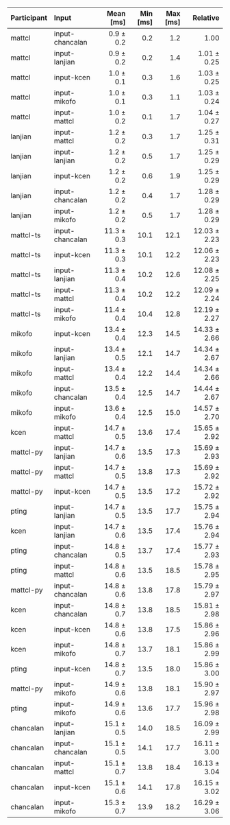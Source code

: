 | Participant | Input | Mean [ms] | Min [ms] | Max [ms] | Relative |
|:---|:---|---:|---:|---:|---:|
| mattcl | input-chancalan | 0.9 ± 0.2 | 0.2 | 1.2 | 1.00 |
| mattcl | input-lanjian | 0.9 ± 0.2 | 0.2 | 1.4 | 1.01 ± 0.25 |
| mattcl | input-kcen | 1.0 ± 0.1 | 0.3 | 1.6 | 1.03 ± 0.25 |
| mattcl | input-mikofo | 1.0 ± 0.1 | 0.3 | 1.1 | 1.03 ± 0.24 |
| mattcl | input-mattcl | 1.0 ± 0.2 | 0.1 | 1.7 | 1.04 ± 0.27 |
| lanjian | input-mattcl | 1.2 ± 0.2 | 0.3 | 1.7 | 1.25 ± 0.31 |
| lanjian | input-lanjian | 1.2 ± 0.2 | 0.5 | 1.7 | 1.25 ± 0.29 |
| lanjian | input-kcen | 1.2 ± 0.2 | 0.6 | 1.9 | 1.25 ± 0.29 |
| lanjian | input-chancalan | 1.2 ± 0.2 | 0.4 | 1.7 | 1.28 ± 0.29 |
| lanjian | input-mikofo | 1.2 ± 0.2 | 0.5 | 1.7 | 1.28 ± 0.29 |
| mattcl-ts | input-chancalan | 11.3 ± 0.3 | 10.1 | 12.1 | 12.03 ± 2.23 |
| mattcl-ts | input-kcen | 11.3 ± 0.3 | 10.1 | 12.2 | 12.06 ± 2.23 |
| mattcl-ts | input-lanjian | 11.3 ± 0.4 | 10.2 | 12.6 | 12.08 ± 2.25 |
| mattcl-ts | input-mattcl | 11.3 ± 0.4 | 10.2 | 12.2 | 12.09 ± 2.24 |
| mattcl-ts | input-mikofo | 11.4 ± 0.4 | 10.4 | 12.8 | 12.19 ± 2.27 |
| mikofo | input-kcen | 13.4 ± 0.4 | 12.3 | 14.5 | 14.33 ± 2.66 |
| mikofo | input-lanjian | 13.4 ± 0.5 | 12.1 | 14.7 | 14.34 ± 2.67 |
| mikofo | input-mattcl | 13.4 ± 0.4 | 12.2 | 14.4 | 14.34 ± 2.66 |
| mikofo | input-chancalan | 13.5 ± 0.4 | 12.5 | 14.7 | 14.44 ± 2.67 |
| mikofo | input-mikofo | 13.6 ± 0.4 | 12.5 | 15.0 | 14.57 ± 2.70 |
| kcen | input-mattcl | 14.7 ± 0.5 | 13.6 | 17.4 | 15.65 ± 2.92 |
| mattcl-py | input-lanjian | 14.7 ± 0.6 | 13.5 | 17.3 | 15.69 ± 2.93 |
| mattcl-py | input-mattcl | 14.7 ± 0.5 | 13.8 | 17.3 | 15.69 ± 2.92 |
| mattcl-py | input-kcen | 14.7 ± 0.5 | 13.5 | 17.2 | 15.72 ± 2.92 |
| pting | input-lanjian | 14.7 ± 0.5 | 13.5 | 17.7 | 15.75 ± 2.94 |
| kcen | input-lanjian | 14.7 ± 0.6 | 13.5 | 17.4 | 15.76 ± 2.94 |
| pting | input-chancalan | 14.8 ± 0.5 | 13.7 | 17.4 | 15.77 ± 2.93 |
| pting | input-mattcl | 14.8 ± 0.6 | 13.5 | 18.5 | 15.78 ± 2.95 |
| mattcl-py | input-chancalan | 14.8 ± 0.6 | 13.8 | 17.8 | 15.79 ± 2.97 |
| kcen | input-chancalan | 14.8 ± 0.7 | 13.8 | 18.5 | 15.81 ± 2.98 |
| kcen | input-kcen | 14.8 ± 0.6 | 13.8 | 17.5 | 15.86 ± 2.96 |
| kcen | input-mikofo | 14.8 ± 0.7 | 13.7 | 18.1 | 15.86 ± 2.99 |
| pting | input-kcen | 14.8 ± 0.7 | 13.5 | 18.0 | 15.86 ± 3.00 |
| mattcl-py | input-mikofo | 14.9 ± 0.6 | 13.8 | 18.1 | 15.90 ± 2.97 |
| pting | input-mikofo | 14.9 ± 0.6 | 13.6 | 17.7 | 15.96 ± 2.98 |
| chancalan | input-lanjian | 15.1 ± 0.5 | 14.0 | 18.5 | 16.09 ± 2.99 |
| chancalan | input-chancalan | 15.1 ± 0.5 | 14.1 | 17.7 | 16.11 ± 3.00 |
| chancalan | input-mattcl | 15.1 ± 0.7 | 13.8 | 18.4 | 16.13 ± 3.04 |
| chancalan | input-kcen | 15.1 ± 0.6 | 14.1 | 17.8 | 16.15 ± 3.02 |
| chancalan | input-mikofo | 15.3 ± 0.7 | 13.9 | 18.2 | 16.29 ± 3.06 |
